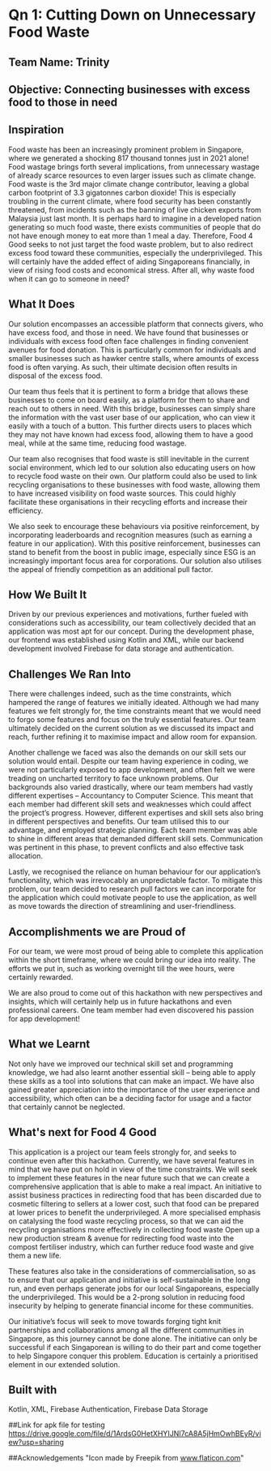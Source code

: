 # Qn 1: Cutting Down on Unnecessary Food Waste
## Team Name: Trinity
## Objective: Connecting businesses with excess food to those in need

## Inspiration
Food waste has been an increasingly prominent problem in Singapore, where we generated a shocking 817 thousand tonnes just in 2021 alone! Food wastage brings forth several implications, from unnecessary wastage of already scarce resources to even larger issues such as climate change. Food waste is the 3rd major climate change contributor, leaving a global carbon footprint of 3.3 gigatonnes carbon dioxide! This is especially troubling in the current climate, where food security has been constantly threatened, from incidents such as the banning of live chicken exports from Malaysia just last month. It is perhaps hard to imagine in a developed nation generating so much food waste, there exists communities of people that do not have enough money to eat more than 1 meal a day. Therefore, Food 4 Good seeks to not just target the food waste problem, but to also redirect excess food toward these communities, especially the underprivileged. This will certainly have the added effect of aiding Singaporeans financially, in view of rising food costs and economical stress. After all, why waste food when it can go to someone in need?

## What It Does
Our solution encompasses an accessible platform that connects givers, who have excess food, and those in need. We have found that businesses or individuals with excess food often face challenges in finding convenient avenues for food donation. This is particularly common for individuals and smaller businesses such as hawker centre stalls, where amounts of excess food is often varying. As such, their ultimate decision often results in disposal of the excess food. 

Our team thus feels that it is pertinent to form a bridge that allows these businesses to come on board easily, as a platform for them to share and reach out to others in need. With this bridge, businesses can simply share the information with the vast user base of our application, who can view it easily with a touch of a button. This further directs users to places which they may not have known had excess food, allowing them to have a good meal, while at the same time, reducing food wastage.

Our team also recognises that food waste is still inevitable in the current social environment, which led to our solution also educating users on how to recycle food waste on their own. Our platform could also be used to link recycling organisations to these businesses with food waste, allowing them to have increased visibility on food waste sources. This could highly facilitate these organisations in their recycling efforts and increase their efficiency.

We also seek to encourage these behaviours via positive reinforcement, by incorporating leaderboards and recognition measures (such as earning a feature in our application). With this positive reinforcement, businesses can stand to benefit from the boost in public image, especially since ESG is an increasingly important focus area for corporations. Our solution also utilises the appeal of friendly competition as an additional pull factor. 

## How We Built It
Driven by our previous experiences and motivations, further fueled with considerations such as accessibility, our team collectively decided that an application was most apt for our concept. During the development phase, our frontend was established using Kotlin and XML, while our backend development involved Firebase for data storage and authentication. 

## Challenges We Ran Into
There were challenges indeed, such as the time constraints, which hampered the range of features we initially ideated. Although we had many features we felt strongly for, the time constraints meant that we would need to forgo some features and focus on the truly essential features. Our team ultimately decided on the current solution as we discussed its impact and reach, further refining it to maximise impact and allow room for expansion.

Another challenge we faced was also the demands on our skill sets our solution would entail. Despite our team having experience in coding, we were not particularly exposed to app development, and often felt we were treading on uncharted territory to face unknown problems. Our backgrounds also varied drastically, where our team members had vastly different expertises – Accountancy to Computer Science. This meant that each member had different skill sets and weaknesses which could affect the project’s progress. However, different expertises and skill sets also bring in different perspectives and benefits. Our team utilised this to our advantage, and employed strategic planning. Each team member was able to shine in different areas that demanded different skill sets. Communication was pertinent in this phase, to prevent conflicts and also effective task allocation.

Lastly, we recognised the reliance on human behaviour for our application’s functionality, which was irrevocably an unpredictable factor. To mitigate this problem, our team decided to research pull factors we can incorporate for the application which could motivate people to use the application, as well as move towards the direction of streamlining and user-friendliness.

## Accomplishments we are Proud of
For our team, we were most proud of being able to complete this application within the short timeframe, where we could bring our idea into reality. The efforts we put in, such as working overnight till the wee hours, were certainly rewarded.

We are also proud to come out of this hackathon with new perspectives and insights, which will certainly help us in future hackathons and even professional careers. One team member had even discovered his passion for app development!

## What we Learnt

Not only have we improved our technical skill set and programming knowledge, we had also learnt another essential skill – being able to apply these skills as a tool into solutions that can make an impact. We have also gained greater appreciation into the importance of the user experience and accessibility, which often can be a deciding factor for usage and a factor that certainly cannot be neglected. 

## What's next for Food 4 Good
This application is a project our team feels strongly for, and seeks to continue even after this hackathon. Currently, we have several features in mind that we have put on hold in view of the time constraints. We will seek to implement these features in the near future such that we can create a comprehensive application that is able to make a real impact. 
An initiative to assist business practices in redirecting food that has been discarded due to cosmetic filtering to sellers at a lower cost, such that food can be prepared at lower prices to benefit the underprivileged.
A more specialised emphasis on catalysing the food waste recycling process, so that we can aid the recycling organisations more effectively in collecting food waste
Open up a new production stream & avenue for redirecting food waste into the compost fertiliser industry, which can further reduce food waste and give them a new life.

These features also take in the considerations of commercialisation, so as to ensure that our application and initiative is self-sustainable in the long run, and even perhaps generate jobs for our local Singaporeans, especially the underprivileged. This would be a 2-prong solution in reducing food insecurity by helping to generate financial income for these communities. 

Our initiative’s focus will seek to move towards forging tight knit partnerships and collaborations among all the different communities in Singapore, as this journey cannot be done alone. The initiative can only be successful if each Singaporean is willing to do their part and come together to help Singapore conquer this problem. Education is certainly a prioritised element in our extended solution.

## Built with
Kotlin, XML, Firebase Authentication, Firebase Data Storage

##Link for apk file for testing
https://drive.google.com/file/d/1ArdsG0HetXHYIJNI7cA8A5jHmOwhBEyR/view?usp=sharing

##Acknowledgements
"Icon made by Freepik from www.flaticon.com"
